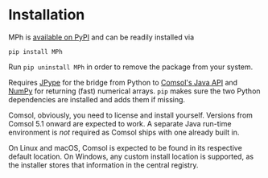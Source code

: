 ﻿# Installation

MPh is [available on PyPI][pypi] and can be readily installed via
```none
pip install MPh
```
Run `pip uninstall MPh` in order to remove the package from your system.

Requires [JPype][jpype] for the bridge from Python to [Comsol's
Java API][japi] and [NumPy][numpy] for returning (fast) numerical arrays.
`pip` makes sure the two Python dependencies are installed and adds them
if missing.

Comsol, obviously, you need to license and install yourself. Versions
from Comsol 5.1 onward are expected to work. A separate Java run-time
environment is *not* required as Comsol ships with one already built in.

On Linux and macOS, Comsol is expected to be found in its respective
default location. On Windows, any custom install location is supported,
as the installer stores that information in the central registry.


[pypi]:  https://pypi.python.org/pypi/mph
[jpype]: https://jpype.readthedocs.io
[japi]:  https://comsol.com/documentation/COMSOL_ProgrammingReferenceManual.pdf
[numpy]: https://numpy.org
